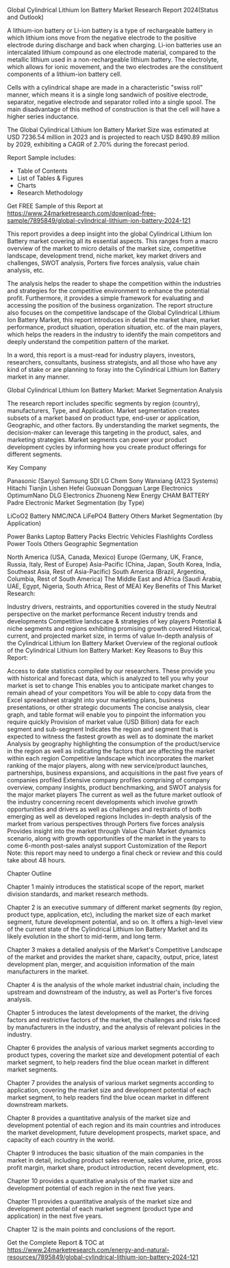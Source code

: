 Global Cylindrical Lithium Ion Battery Market Research Report 2024(Status and Outlook)

A lithium-ion battery or Li-ion battery is a type of rechargeable battery in which lithium ions move from the negative electrode to the positive electrode during discharge and back when charging. Li-ion batteries use an intercalated lithium compound as one electrode material, compared to the metallic lithium used in a non-rechargeable lithium battery. The electrolyte, which allows for ionic movement, and the two electrodes are the constituent components of a lithium-ion battery cell.

Cells with a cylindrical shape are made in a characteristic "swiss roll" manner, which means it is a single long sandwich of positive electrode, separator, negative electrode and separator rolled into a single spool. The main disadvantage of this method of construction is that the cell will have a higher series inductance.

The Global Cylindrical Lithium Ion Battery Market Size was estimated at USD 7236.54 million in 2023 and is projected to reach USD 8490.89 million by 2029, exhibiting a CAGR of 2.70% during the forecast period.

Report Sample includes:
- Table of Contents
- List of Tables & Figures
- Charts
- Research Methodology

Get FREE Sample of this Report at https://www.24marketresearch.com/download-free-sample/7895849/global-cylindrical-lithium-ion-battery-2024-121

This report provides a deep insight into the global Cylindrical Lithium Ion Battery market covering all its essential aspects. This ranges from a macro overview of the market to micro details of the market size, competitive landscape, development trend, niche market, key market drivers and challenges, SWOT analysis, Porters five forces analysis, value chain analysis, etc.

The analysis helps the reader to shape the competition within the industries and strategies for the competitive environment to enhance the potential profit. Furthermore, it provides a simple framework for evaluating and accessing the position of the business organization. The report structure also focuses on the competitive landscape of the Global Cylindrical Lithium Ion Battery Market, this report introduces in detail the market share, market performance, product situation, operation situation, etc. of the main players, which helps the readers in the industry to identify the main competitors and deeply understand the competition pattern of the market.

In a word, this report is a must-read for industry players, investors, researchers, consultants, business strategists, and all those who have any kind of stake or are planning to foray into the Cylindrical Lithium Ion Battery market in any manner.

Global Cylindrical Lithium Ion Battery Market: Market Segmentation Analysis

The research report includes specific segments by region (country), manufacturers, Type, and Application. Market segmentation creates subsets of a market based on product type, end-user or application, Geographic, and other factors. By understanding the market segments, the decision-maker can leverage this targeting in the product, sales, and marketing strategies. Market segments can power your product development cycles by informing how you create product offerings for different segments.

Key Company

Panasonic (Sanyo)
Samsung SDI
LG Chem
Sony
Wanxiang (A123 Systems)
Hitachi
Tianjin Lishen
Hefei Guoxuan
Dongguan Large Electronics
OptimumNano
DLG Electronics
Zhuoneng New Energy
CHAM BATTERY
Padre Electronic
Market Segmentation (by Type)

LiCoO2 Battery
NMC/NCA
LiFePO4 Battery
Others
Market Segmentation (by Application)

Power Banks
Laptop Battery Packs
Electric Vehicles
Flashlights
Cordless Power Tools
Others
Geographic Segmentation

North America (USA, Canada, Mexico)
Europe (Germany, UK, France, Russia, Italy, Rest of Europe)
Asia-Pacific (China, Japan, South Korea, India, Southeast Asia, Rest of Asia-Pacific)
South America (Brazil, Argentina, Columbia, Rest of South America)
The Middle East and Africa (Saudi Arabia, UAE, Egypt, Nigeria, South Africa, Rest of MEA)
Key Benefits of This Market Research:

Industry drivers, restraints, and opportunities covered in the study
Neutral perspective on the market performance
Recent industry trends and developments
Competitive landscape & strategies of key players
Potential & niche segments and regions exhibiting promising growth covered
Historical, current, and projected market size, in terms of value
In-depth analysis of the Cylindrical Lithium Ion Battery Market
Overview of the regional outlook of the Cylindrical Lithium Ion Battery Market:
Key Reasons to Buy this Report:

Access to date statistics compiled by our researchers. These provide you with historical and forecast data, which is analyzed to tell you why your market is set to change
This enables you to anticipate market changes to remain ahead of your competitors
You will be able to copy data from the Excel spreadsheet straight into your marketing plans, business presentations, or other strategic documents
The concise analysis, clear graph, and table format will enable you to pinpoint the information you require quickly
Provision of market value (USD Billion) data for each segment and sub-segment
Indicates the region and segment that is expected to witness the fastest growth as well as to dominate the market
Analysis by geography highlighting the consumption of the product/service in the region as well as indicating the factors that are affecting the market within each region
Competitive landscape which incorporates the market ranking of the major players, along with new service/product launches, partnerships, business expansions, and acquisitions in the past five years of companies profiled
Extensive company profiles comprising of company overview, company insights, product benchmarking, and SWOT analysis for the major market players
The current as well as the future market outlook of the industry concerning recent developments which involve growth opportunities and drivers as well as challenges and restraints of both emerging as well as developed regions
Includes in-depth analysis of the market from various perspectives through Porters five forces analysis
Provides insight into the market through Value Chain
Market dynamics scenario, along with growth opportunities of the market in the years to come
6-month post-sales analyst support
Customization of the Report
Note: this report may need to undergo a final check or review and this could take about 48 hours.

Chapter Outline

Chapter 1 mainly introduces the statistical scope of the report, market division standards, and market research methods.

Chapter 2 is an executive summary of different market segments (by region, product type, application, etc), including the market size of each market segment, future development potential, and so on. It offers a high-level view of the current state of the Cylindrical Lithium Ion Battery Market and its likely evolution in the short to mid-term, and long term.

Chapter 3 makes a detailed analysis of the Market's Competitive Landscape of the market and provides the market share, capacity, output, price, latest development plan, merger, and acquisition information of the main manufacturers in the market.

Chapter 4 is the analysis of the whole market industrial chain, including the upstream and downstream of the industry, as well as Porter's five forces analysis.

Chapter 5 introduces the latest developments of the market, the driving factors and restrictive factors of the market, the challenges and risks faced by manufacturers in the industry, and the analysis of relevant policies in the industry.

Chapter 6 provides the analysis of various market segments according to product types, covering the market size and development potential of each market segment, to help readers find the blue ocean market in different market segments.

Chapter 7 provides the analysis of various market segments according to application, covering the market size and development potential of each market segment, to help readers find the blue ocean market in different downstream markets.

Chapter 8 provides a quantitative analysis of the market size and development potential of each region and its main countries and introduces the market development, future development prospects, market space, and capacity of each country in the world.

Chapter 9 introduces the basic situation of the main companies in the market in detail, including product sales revenue, sales volume, price, gross profit margin, market share, product introduction, recent development, etc.

Chapter 10 provides a quantitative analysis of the market size and development potential of each region in the next five years.

Chapter 11 provides a quantitative analysis of the market size and development potential of each market segment (product type and application) in the next five years.

Chapter 12 is the main points and conclusions of the report.

Get the Complete Report & TOC at https://www.24marketresearch.com/energy-and-natural-resources/7895849/global-cylindrical-lithium-ion-battery-2024-121
